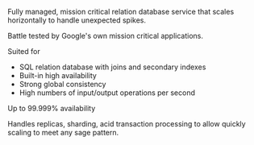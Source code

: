 Fully managed, mission critical relation database service that scales horizontally to handle unexpected spikes.

Battle tested by Google's own mission critical applications.

Suited for
- SQL relation database with joins and secondary indexes
- Built-in high availability
- Strong global consistency
- High numbers of input/output operations per second

Up to 99.999% availability

Handles replicas, sharding, acid transaction processing to allow quickly scaling to meet any sage pattern.

